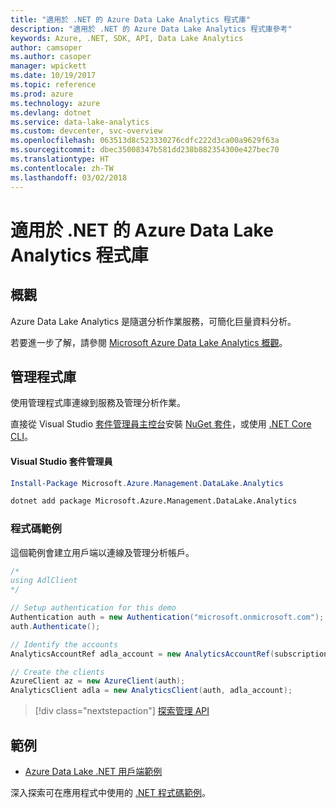 ```yaml
---
title: "適用於 .NET 的 Azure Data Lake Analytics 程式庫"
description: "適用於 .NET 的 Azure Data Lake Analytics 程式庫參考"
keywords: Azure, .NET, SDK, API, Data Lake Analytics
author: camsoper
ms.author: casoper
manager: wpickett
ms.date: 10/19/2017
ms.topic: reference
ms.prod: azure
ms.technology: azure
ms.devlang: dotnet
ms.service: data-lake-analytics
ms.custom: devcenter, svc-overview
ms.openlocfilehash: 063513d8c523330276cdfc222d3ca00a9629f63a
ms.sourcegitcommit: dbec35008347b581dd238b882354300e427bec70
ms.translationtype: HT
ms.contentlocale: zh-TW
ms.lasthandoff: 03/02/2018
---
```

# <a name="azure-data-lake-analytics-libraries-for-net"></a>適用於 .NET 的 Azure Data Lake Analytics 程式庫

## <a name="overview"></a>概觀

Azure Data Lake Analytics 是隨選分析作業服務，可簡化巨量資料分析。

若要進一步了解，請參閱 [Microsoft Azure Data Lake Analytics 概觀](/azure/data-lake-analytics/data-lake-analytics-overview)。

## <a name="management-library"></a>管理程式庫

使用管理程式庫連線到服務及管理分析作業。

直接從 Visual Studio [套件管理員主控台][PackageManager]安裝 [NuGet 套件](https://www.nuget.org/packages/Microsoft.Azure.Management.DataLake.Analytics)，或使用 [.NET Core CLI][DotNetCLI]。

#### <a name="visual-studio-package-manager"></a>Visual Studio 套件管理員

```powershell
Install-Package Microsoft.Azure.Management.DataLake.Analytics
```

```bash
dotnet add package Microsoft.Azure.Management.DataLake.Analytics
```

### <a name="code-example"></a>程式碼範例

這個範例會建立用戶端以連線及管理分析帳戶。

```csharp
/*
using AdlClient 
*/

// Setup authentication for this demo
Authentication auth = new Authentication("microsoft.onmicrosoft.com"); // change this to YOUR tenant
auth.Authenticate();

// Identify the accounts
AnalyticsAccountRef adla_account = new AnalyticsAccountRef(subscriptionId, resourceGroup, userName);

// Create the clients
AzureClient az = new AzureClient(auth);
AnalyticsClient adla = new AnalyticsClient(auth, adla_account);
```

> [!div class="nextstepaction"]
> [探索管理 API](/dotnet/api/overview/azure/datalakeanalytics/management)

## <a name="samples"></a>範例
* [Azure Data Lake .NET 用戶端範例](https://azure.microsoft.com/resources/samples/data-lake-dotnet-client/)

深入探索可在應用程式中使用的 [.NET 程式碼範例](https://azure.microsoft.com/resources/samples/?platform=dotnet)。

[PackageManager]: https://docs.microsoft.com/nuget/tools/package-manager-console
[DotNetCLI]: https://docs.microsoft.com/dotnet/core/tools/dotnet-add-package
